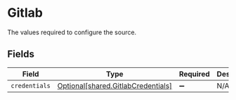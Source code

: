 # Gitlab

The values required to configure the source.


## Fields

| Field                                                                              | Type                                                                               | Required                                                                           | Description                                                                        |
| ---------------------------------------------------------------------------------- | ---------------------------------------------------------------------------------- | ---------------------------------------------------------------------------------- | ---------------------------------------------------------------------------------- |
| `credentials`                                                                      | [Optional[shared.GitlabCredentials]](undefined/models/shared/gitlabcredentials.md) | :heavy_minus_sign:                                                                 | N/A                                                                                |
